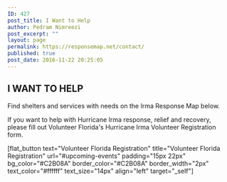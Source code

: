 ```yaml
---
ID: 427
post_title: I Want to Help
author: Pedram Nimreezi
post_excerpt: ""
layout: page
permalink: https://responsemap.net/contact/
published: true
post_date: 2016-11-22 20:25:05
---
```

<div>
<div>
<h2>I WANT TO HELP</h2>

Find shelters and services with needs on the Irma Response Map below.

If you want to help with Hurricane Irma response, relief and recovery, please fill out Volunteer Florida's Hurricane Irma Volunteer Registration form.

</div>
[flat_button text="Volunteer Florida Registration" title="Volunteer Florida Registration" url="#upcoming-events" padding="15px 22px" bg_color="#C2B08A" border_color="#C2B08A" border_width="2px" text_color="#ffffff" text_size="14px" align="left" target="_self"]